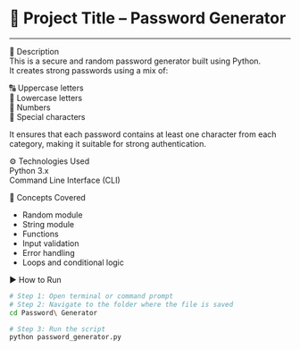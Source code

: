 # 🎯 Project Title – Password Generator
---

📌 Description  
This is a secure and random password generator built using Python.  
It creates strong passwords using a mix of:

🔠 Uppercase letters  
🔡 Lowercase letters  
🔢 Numbers  
🔣 Special characters  

It ensures that each password contains at least one character from each category, making it suitable for strong authentication.

⚙️ Technologies Used  
Python 3.x  
Command Line Interface (CLI)

🧠 Concepts Covered  
- Random module  
- String module  
- Functions  
- Input validation  
- Error handling  
- Loops and conditional logic

▶️ How to Run
```bash
# Step 1: Open terminal or command prompt
# Step 2: Navigate to the folder where the file is saved
cd Password\ Generator

# Step 3: Run the script
python password_generator.py
